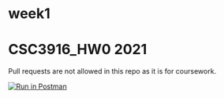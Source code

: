 # week1
# CSC3916_HW0 2021

Pull requests are not allowed in this repo as it is for coursework.

[![Run in Postman](https://run.pstmn.io/button.svg)](https://app.getpostman.com/run-collection/7a12004c498f26bb1508#?env%5BAssignment%200%20WebAPI%5D=W3sia2V5IjoiYm9va190aXRsZSIsInZhbHVlIjoiVHVyaW5nIiwiZW5hYmxlZCI6dHJ1ZX0seyJrZXkiOiJpZCIsInZhbHVlIjoiUW5VUEJBQUFRQkFKIiwiZW5hYmxlZCI6dHJ1ZX1d)
